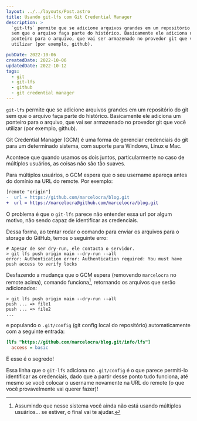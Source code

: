 ```yaml
---
layout: ../../layouts/Post.astro
title: Usando git-lfs com Git Credential Manager
description: >
  `git-lfs` permite que se adicione arquivos grandes em um repositório do git
  sem que o arquivo faça parte do histórico. Basicamente ele adiciona um
  ponteiro para o arquivo, que vai ser armazenado no provedor git que você
  utilizar (por exemplo, github).

pubDate: 2022-10-06
createdDate: 2022-10-06
updatedDate: 2022-10-12
tags:
  - git
  - git-lfs
  - github
  - git credential manager
---
```


`git-lfs` permite que se adicione arquivos grandes em um repositório do git sem
que o arquivo faça parte do histórico. Basicamente ele adiciona um ponteiro para
o arquivo, que vai ser armazenado no provedor git que você utilizar (por
exemplo, github).

Git Credential Manager (GCM) é uma forma de gerenciar credenciais do git para um
determinado sistema, com suporte para Windows, Linux e Mac.

Acontece que quando usamos os dois juntos, particularmente no caso de múltiplos
usuários, as coisas não são tão suaves.

Para múltiplos usuários, o GCM espera que o seu username apareça antes do
domínio na URL do remote. Por exemplo:

```diff
[remote "origin"]
-  url = https://github.com/marcelocra/blog.git
+  url = https://marcelocra@github.com/marcelocra/blog.git
```

O problema é que o `git-lfs` parece não entender essa url por algum motivo, não
sendo capaz de identificar as credenciais.

Dessa forma, ao tentar rodar o comando para enviar os arquivos para o storage do
GitHub, temos o seguinte erro:

```shell
# Apesar de ser dry-run, ele contacta o servidor.
> git lfs push origin main --dry-run --all
error: Authentication error: Authentication required: You must have push access to verify locks
```

Desfazendo a mudança que o GCM espera (removendo `marcelocra` no remote acima),
comando funciona[^gcm], retornando os arquivos que serão adicionados:

```shell
> git lfs push origin main --dry-run --all
push ... => file1
push ... => file2
...
```

e populando o `.git/config` (git config local do repositório) automaticamente
com a seguinte entrada:

```ini
[lfs "https://github.com/marcelocra/blog.git/info/lfs"]
  access = basic
```

E esse é o segredo!

Essa linha que o `git-lfs` adiciona no `.git/config` é o que parece permiti-lo
identificar as credenciais, dado que a partir desse ponto tudo funciona, até
mesmo se você colocar o username novamente na URL do remote (o que você
provavelmente vai querer fazer)!

[^gcm]:
    Assumindo que nesse sistema você ainda não está usando múltiplos usuários...
    se estiver, o final vai te ajudar.
